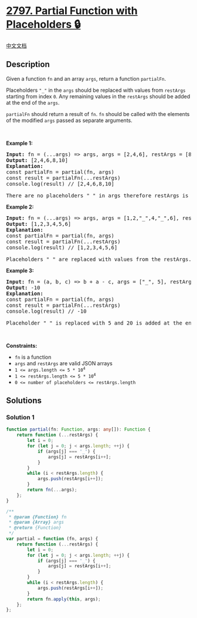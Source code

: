# [2797. Partial Function with Placeholders 🔒](https://leetcode.com/problems/partial-function-with-placeholders)

[中文文档](/solution/2700-2799/2797.Partial%20Function%20with%20Placeholders/README.md)

<!-- tags: -->

## Description

<p>Given a function <code>fn</code>&nbsp;and an array <code>args</code>, return a function <code>partialFn</code>.&nbsp;</p>

<p>Placeholders <code>&quot;_&quot;</code> in the&nbsp;<code>args</code>&nbsp;should be replaced with values from <code>restArgs</code> starting from index <code>0</code>. Any remaining values in the <code>restArgs</code>&nbsp;should be added at the end of the <code>args</code>.</p>

<p><code>partialFn</code>&nbsp;should return a result of <code>fn</code>.&nbsp;<code>fn</code> should be called with the elements of the modified&nbsp;<code>args</code>&nbsp;passed as separate arguments.</p>

<p>&nbsp;</p>
<p><strong class="example">Example 1:</strong></p>

<pre>
<strong>Input:</strong> fn = (...args) =&gt; args, args = [2,4,6], restArgs = [8,10]
<strong>Output:</strong> [2,4,6,8,10]
<strong>Explanation:</strong> 
const partialFn = partial(fn, args)
const result = partialFn(...restArgs) 
console.log(result) //&nbsp;[2,4,6,8,10]

There are no placeholders &quot;_&quot; in args therefore restArgs is just added at the end of args. Then the elements of the&nbsp;args&nbsp;are passed as separate arguments to fn, which returns passed arguments as an array.
</pre>

<strong class="example">Example 2:</strong>

<pre>
<strong>Input:</strong> fn = (...args) =&gt; args, args = [1,2,&quot;_&quot;,4,&quot;_&quot;,6], restArgs = [3,5]
<strong>Output:</strong> [1,2,3,4,5,6]
<strong>Explanation:</strong> 
const partialFn = partial(fn, args) 
const result = partialFn(...restArgs) 
console.log(result) //&nbsp;[1,2,3,4,5,6] 

Placeholders &quot;_&quot; are replaced with values from the restArgs. Then the elements of the&nbsp;args&nbsp;are passed as separate arguments to fn, which returns passed arguments as an array.
</pre>

<p><strong class="example">Example 3:</strong></p>

<pre>
<strong>Input:</strong> fn = (a, b, c) =&gt; b + a - c, args = [&quot;_&quot;, 5], restArgs = [5, 20]
<strong>Output:</strong> -10
<strong>Explanation:</strong> 
const partialFn = partial(fn, args)
const result = partialFn(...restArgs)
console.log(result) //&nbsp;-10

Placeholder &quot;_&quot; is replaced with 5 and 20 is added at the end of args. Then the elements of the&nbsp;args&nbsp;are passed as separate arguments to fn, which returns -10 (5 + 5 - 20).
</pre>

<p>&nbsp;</p>
<p><strong>Constraints:</strong></p>

<ul>
	<li><code>fn</code> is a function</li>
	<li><code>args</code> and <code>restArgs</code> are valid JSON arrays</li>
	<li><code>1 &lt;= args.length &lt;= 5 * 10<sup>4</sup></code></li>
	<li><code>1 &lt;=&nbsp;restArgs.length &lt;= 5 * 10<sup>4</sup></code></li>
	<li><code>0 &lt;= number of placeholders &lt;= restArgs.length</code></li>
</ul>

## Solutions

### Solution 1

<!-- tabs:start -->

```ts
function partial(fn: Function, args: any[]): Function {
    return function (...restArgs) {
        let i = 0;
        for (let j = 0; j < args.length; ++j) {
            if (args[j] === '_') {
                args[j] = restArgs[i++];
            }
        }
        while (i < restArgs.length) {
            args.push(restArgs[i++]);
        }
        return fn(...args);
    };
}
```

```js
/**
 * @param {Function} fn
 * @param {Array} args
 * @return {Function}
 */
var partial = function (fn, args) {
    return function (...restArgs) {
        let i = 0;
        for (let j = 0; j < args.length; ++j) {
            if (args[j] === '_') {
                args[j] = restArgs[i++];
            }
        }
        while (i < restArgs.length) {
            args.push(restArgs[i++]);
        }
        return fn.apply(this, args);
    };
};
```

<!-- tabs:end -->

<!-- end -->
